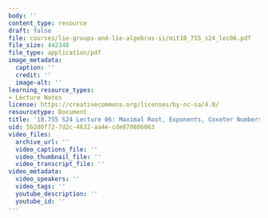 ```yaml
---
body: ''
content_type: resource
draft: false
file: courses/lie-groups-and-lie-algebras-ii/mit18_755_s24_lec06.pdf
file_size: 442348
file_type: application/pdf
image_metadata:
  caption: ''
  credit: ''
  image-alt: ''
learning_resource_types:
- Lecture Notes
license: https://creativecommons.org/licenses/by-nc-sa/4.0/
resourcetype: Document
title: '18.755 S24 Lecture 06: Maximal Root, Exponents, Coxeter Numbers, Dual Representations  '
uid: 5b2d0f72-7d2c-4632-aa4e-cde870806063
video_files:
  archive_url: ''
  video_captions_file: ''
  video_thumbnail_file: ''
  video_transcript_file: ''
video_metadata:
  video_speakers: ''
  video_tags: ''
  youtube_description: ''
  youtube_id: ''
---
```

